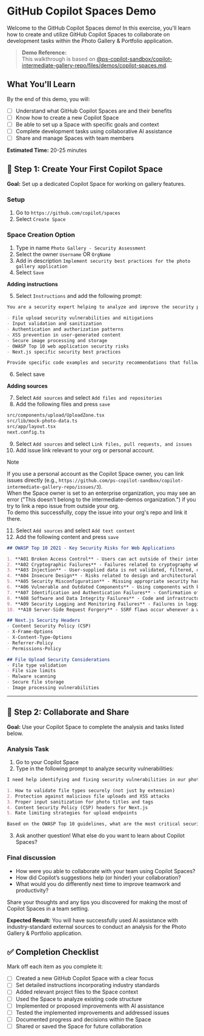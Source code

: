 # GitHub Copilot Spaces Demo

Welcome to the GitHub Copilot Spaces demo! In this exercise, you'll learn how to create and utilize GitHub Copilot Spaces to collaborate on development tasks within the Photo Gallery & Portfolio application.

> **Demo Reference:**  
> This walkthrough is based on [@ps-copilot-sandbox/copilot-intermediate-gallery-repo/files/demos/copilot-spaces.md](https://github.com/ps-copilot-sandbox/copilot-intermediate-gallery-repo/blob/main/demos/copilot-spaces.md).

## What You'll Learn
By the end of this demo, you will:
- [ ] Understand what GitHub Copilot Spaces are and their benefits
- [ ] Know how to create a new Copilot Space
- [ ] Be able to set up a Space with specific goals and context
- [ ] Complete development tasks using collaborative AI assistance
- [ ] Share and manage Spaces with team members

**Estimated Time:** 20-25 minutes

## 🎯 Step 1: Create Your First Copilot Space

**Goal:** Set up a dedicated Copilot Space for working on gallery features.

### Setup
1. Go to `https://github.com/copilot/spaces`
2. Select `Create Space`

### Space Creation Option

1. Type in name `Photo Gallery - Security Assessment`
2. Select the owner `Username` OR `OrgName`
3. Add in description `Implement security best practices for the photo gallery application`
4. Select `Save`

**Adding instructions**

5. Select `Instructions` and add the following prompt:
```markdown
You are a security expert helping to analyze and improve the security posture of a Next.js 15 photo gallery application. Focus on:

- File upload security vulnerabilities and mitigations
- Input validation and sanitization
- Authentication and authorization patterns
- XSS prevention in user-generated content
- Secure image processing and storage
- OWASP Top 10 web application security risks
- Next.js specific security best practices

Provide specific code examples and security recommendations that follow industry standards and OWASP guidelines. Consider both client-side and server-side security measures.
```
6. Select save

**Adding sources**

7. Select `Add sources` and select `Add files and repositories`
8. Add the following files and press `save`
```markdown
src/components/upload/UploadZone.tsx
src/lib/mock-photo-data.ts
src/app/layout.tsx
next.config.ts
```

9. Select `Add sources` and select `Link files, pull requests, and issues`
10. Add issue link relevant to your org or personal account.

> [!NOTE]
> If you use a personal account as the Copilot Space owner, you can link issues directly (e.g., `https://github.com/ps-copilot-sandbox/copilot-intermediate-gallery-repo/issues/3`).  
> When the Space owner is set to an enterprise organization, you may see an error ("This doesn't belong to the intermediate-demos organization.") if you try to link a repo issue from outside your org.  
> To demo this successfully, copy the issue into your org's repo and link it there.

11. Select `Add sources` and select `Add text content`
12. Add the following content and press `save`
```markdown
## OWASP Top 10 2021 - Key Security Risks for Web Applications

1. **A01 Broken Access Control** - Users can act outside of their intended permissions
2. **A02 Cryptographic Failures** - Failures related to cryptography which often leads to sensitive data exposure
3. **A03 Injection** - User-supplied data is not validated, filtered, or sanitized by the application
4. **A04 Insecure Design** - Risks related to design and architectural flaws
5. **A05 Security Misconfiguration** - Missing appropriate security hardening across any part of the application stack
6. **A06 Vulnerable and Outdated Components** - Using components with known vulnerabilities
7. **A07 Identification and Authentication Failures** - Confirmation of the user's identity, authentication, and session management
8. **A08 Software and Data Integrity Failures** - Code and infrastructure that does not protect against integrity violations
9. **A09 Security Logging and Monitoring Failures** - Failures in logging and monitoring coupled with missing or ineffective integration with incident response
10. **A10 Server-Side Request Forgery** - SSRF flaws occur whenever a web application is fetching a remote resource without validating the user-supplied URL

## Next.js Security Headers
- Content Security Policy (CSP)
- X-Frame-Options
- X-Content-Type-Options
- Referrer-Policy
- Permissions-Policy

## File Upload Security Considerations
- File type validation
- File size limits
- Malware scanning
- Secure file storage
- Image processing vulnerabilities
```

---

## 🤝 Step 2: Collaborate and Share

**Goal:** Use your Copilot Space to complete the analysis and tasks listed below.

### Analysis Task

1. Go to your Copilot Space
2. Type in the following prompt to analyze security vulnerabilities:

```markdown
I need help identifying and fixing security vulnerabilities in our photo gallery application. Please analyze our file upload component and suggest:

1. How to validate file types securely (not just by extension)
2. Protection against malicious file uploads and XSS attacks
3. Proper input sanitization for photo titles and tags
4. Content Security Policy (CSP) headers for Next.js
5. Rate limiting strategies for upload endpoints

Based on the OWASP Top 10 guidelines, what are the most critical security issues I should address first in this photo gallery application?
```

3. Ask another question! What else do you want to learn about Copilot Spaces?

### Final discussion

- How were you able to collaborate with your team using Copilot Spaces?
- How did Copilot’s suggestions help (or hinder) your collaboration?
- What would you do differently next time to improve teamwork and productivity?

Share your thoughts and any tips you discovered for making the most of Copilot Spaces in a team setting.

**Expected Result:** You will have successfully used AI assistance with industry-standard external sources to conduct an analysis for the Photo Gallery & Portfolio application.

## ✅ Completion Checklist

Mark off each item as you complete it:

- [ ] Created a new GitHub Copilot Space with a clear focus
- [ ] Set detailed instructions incorporating industry standards
- [ ] Added relevant project files to the Space context
- [ ] Used the Space to analyze existing code structure
- [ ] Implemented or proposed improvements with AI assistance
- [ ] Tested the implemented improvements and addressed issues
- [ ] Documented progress and decisions within the Space
- [ ] Shared or saved the Space for future collaboration
